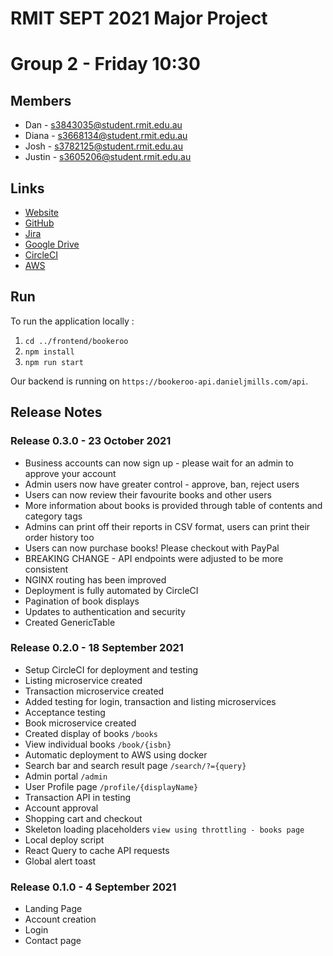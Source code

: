 # RMIT SEPT 2021 Major Project

# Group 2 - Friday 10:30

## Members
* Dan - s3843035@student.rmit.edu.au
* Diana - s3668134@student.rmit.edu.au
* Josh - s3782125@student.rmit.edu.au
* Justin - s3605206@student.rmit.edu.au

## Links
* [Website](https://bookeroo.danieljmills.com)
* [GitHub](https://github.com/justinnais/eucalyptus-sept)
* [Jira](https://eucalyptus-sept.atlassian.net/jira/your-work)
* [Google Drive](https://drive.google.com/drive/u/1/folders/1OUPVo1OoOhK8me4Oc5aunNAdwj1d99aG)
* [CircleCI](https://app.circleci.com/pipelines/github/justinnais/eucalyptus-sept)
* [AWS](https://ap-southeast-2.console.aws.amazon.com/ec2/v2/home?region=ap-southeast-2#InstanceDetails:instanceId=i-0d6838f673f99cdf6)

## Run
To run the application locally : 
1) `cd ../frontend/bookeroo`
2) `npm install`
3) `npm run start`

Our backend is running on `https://bookeroo-api.danieljmills.com/api`.

	
## Release Notes
### Release 0.3.0 - 23 October 2021
* Business accounts can now sign up - please wait for an admin to approve your account
* Admin users now have greater control - approve, ban, reject users
* Users can now review their favourite books and other users
* More information about books is provided through table of contents and category tags
* Admins can print off their reports in CSV format, users can print their order history too
* Users can now purchase books! Please checkout with PayPal
* BREAKING CHANGE - API endpoints were adjusted to be more consistent
* NGINX routing has been improved
* Deployment is fully automated by CircleCI
* Pagination of book displays
* Updates to authentication and security
* Created GenericTable

### Release 0.2.0 - 18 September 2021
* Setup CircleCI for deployment and testing
* Listing microservice created
* Transaction microservice created
* Added testing for login, transaction and listing microservices
* Acceptance testing
* Book microservice created
* Created display of books `/books`
* View individual books `/book/{isbn}`
* Automatic deployment to AWS using docker
* Search bar and search result page `/search/?={query}`
* Admin portal `/admin`
* User Profile page `/profile/{displayName}`
* Transaction API in testing
* Account approval
* Shopping cart and checkout 
* Skeleton loading placeholders `view using throttling - books page`
* Local deploy script
* React Query to cache API requests
* Global alert toast

### Release 0.1.0 - 4 September 2021
* Landing Page
* Account creation
* Login
* Contact page
  




